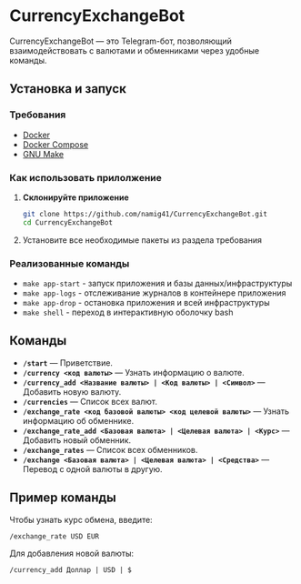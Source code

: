 # CurrencyExchangeBot

CurrencyExchangeBot — это Telegram-бот, позволяющий взаимодействовать с валютами и обменниками через удобные команды.

## Установка и запуск

### Требования

- [Docker](https://www.docker.com/get-started)
- [Docker Compose](https://docs.docker.com/compose/install/)
- [GNU Make](https://www.gnu.org/software/make/)

### Как использовать прилолжение

1. **Склонируйте приложение**

   ```bash
   git clone https://github.com/namig41/CurrencyExchangeBot.git
   cd CurrencyExchangeBot
   ```

2. Установите все необходимые пакеты из раздела требования

### Реализованные команды

* `make app-start` - запуск приложения и базы данных/инфраструктуры
* `make app-logs` - отслеживание журналов в контейнере приложения
* `make app-drop` - остановка приложения и всей инфраструктуры
* `make shell` - переход в интерактивную оболочку bash

## Команды

- **`/start`** — Приветствие.
- **`/currency <код валюты>`** — Узнать информацию о валюте.
- **`/currency_add <Название валюты> | <Код валюты> | <Символ>`** — Добавить новую валюту.
- **`/currencies`** — Список всех валют.
- **`/exchange_rate <код базовой валюты> <код целевой валюты>`** — Узнать информацию об обменнике.
- **`/exchange_rate_add <Базовая валюта> | <Целевая валюта> | <Курс>`** — Добавить новый обменник.
- **`/exchange_rates`** — Список всех обменников.
- **`/exchange <Базовая валюта> | <Целевая валюта> | <Средства>`** — Перевод с одной валюты в другую.

## Пример команды

Чтобы узнать курс обмена, введите:
```
/exchange_rate USD EUR
```

Для добавления новой валюты:
```
/currency_add Доллар | USD | $
```